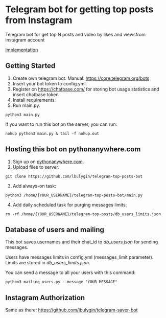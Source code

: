 # Telegram bot for getting top posts from Instagram  
Telegram bot for get top N posts and video by likes and viewsfrom instagram account

[Implementation](https://t.me/top_insta_posts_bot)

## Getting Started

1. Create own telegram bot. Manual: https://core.telegram.org/bots
2. Insert your bot token to config.yml.
3. Register on https://chatbase.com/ for storing bot usage statistics and insert chatbase token
4. Install requirements.
5. Run main.py.
```
python3 main.py
```
If you want to run this bot on the server, you can run:
```
nohup python3 main.py & tail -f nohup.out
```
## Hosting this bot on pythonanywhere.com

1. Sign up on [pythonanywhere.com](https://www.pythonanywhere.com/).
2. Upload files to server.
```
git clone https://github.com/lbulygin/telegram-top-posts-bot
```
3. Add always-on task:
```
python3 /home/{YOUR_USERNAME}/telegram-top-posts-bot/main.py
``` 
4. Add daily scheduled task for purging messages limits:
```
rm -rf /home/{YOUR_USERNAME}/telegram-top-posts/db_users_limits.json
```

## Database of users and mailing

This bot saves usernames and their chat_id to *db_users.json* for sending messages.

Users have messages limits in config.yml (messages_limit parameter). Limits are stored in  *db_users_limits.json*.

You can send a message to all your users with this command:
```
python3 mailing_users.py --message "YOUR MESSAGE"
```

## Instagram Authorization 
Same as there: https://github.com/lbulygin/telegram-saver-bot